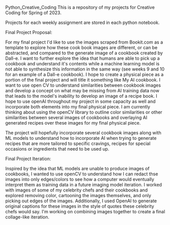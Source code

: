 Python_Creative_Coding 
This is a repository of my projects for Creative Coding for Spring of 2023.

Projects for each weekly assignment are stored in each python notebook. 

Final Project Proposal:

For my final project I'd like to use the images scraped from Bookit.com as a template to explore how these cook book images are different, or can be abstracted, and compared to the generate image of a cookbook created by Dall-e. I want to further explore the idea that humans are able to pick up a cookbook and understand it's contents while a machine learning model is not able to synthesize this information in the same way (see weeks 9 and 10 for an example of a Dall-e cookbook). I hope to create a physical piece as a portion of the final project and will title it something like My AI cookbook. I want to use open CV to understand similarities between cookbook images and develop a concept on what may be missing from AI training data now that leads to the model's inability to develop an image of a recipe book. I hope to use openAI throughout my project in some capacity as well and incorporate both elements into my final physical piece. I am currently thinking about using the openCV library to outline color similarities or other similarities between several images of cookbooks and overlaying AI generated recipes over these images for my final physical piece.  

The project will hopefully incorporate several cookbook images along with ML models to understand how to incorporate AI when trying to generate recipes that are more tailored to specific cravings, recipes for special occasions or ingredients that need to be used up. 

Final Project Iteration:

Inspired by the idea that ML models are unable to produce images of cookbooks, I wanted to use openCV to understand how I can redact thse images into only edges/colors to see how a computer would eventually interpret them as training data in a future imaging model iteration. I worked with images of some of my celebrity chefs and their cookbooks and explored removing color, cartooning the images themselves, and only picking out edges of the images. Additionally, I used OpenAI to generate original captions for these images in the style of quotes these celebrity chefs would say. I'm working on combining images together to create a final collage-like iteration. 